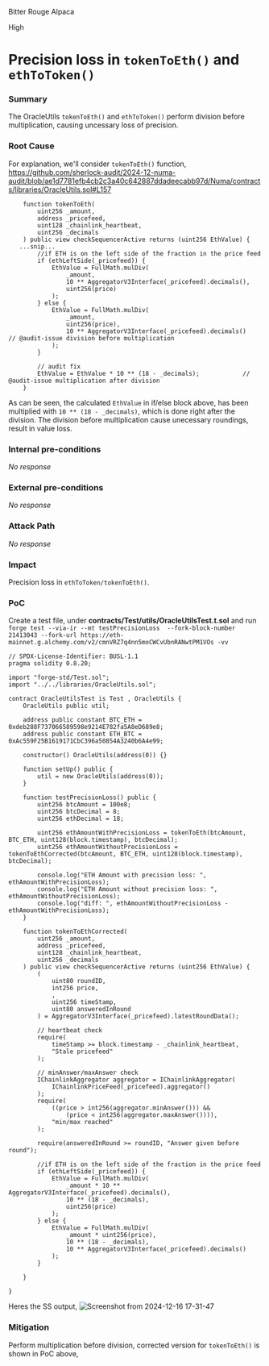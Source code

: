 Bitter Rouge Alpaca

High

# Precision loss in `tokenToEth()` and `ethToToken()`

### Summary

The OracleUtils `tokenToEth()` and `ethToToken()` perform division before multiplication, causing uncessary loss of precision.

### Root Cause

For explanation, we'll consider `tokenToEth()` function, 
https://github.com/sherlock-audit/2024-12-numa-audit/blob/ae1d7781efb4cb2c3a40c642887ddadeecabb97d/Numa/contracts/libraries/OracleUtils.sol#L157
```solidity
    function tokenToEth(
        uint256 _amount,
        address _pricefeed,
        uint128 _chainlink_heartbeat,
        uint256 _decimals
    ) public view checkSequencerActive returns (uint256 EthValue) {
   ...snip...
        //if ETH is on the left side of the fraction in the price feed
        if (ethLeftSide(_pricefeed)) {
            EthValue = FullMath.mulDiv(
                _amount,
                10 ** AggregatorV3Interface(_pricefeed).decimals(),
                uint256(price)
            );
        } else {
            EthValue = FullMath.mulDiv(
                _amount,
                uint256(price),
                10 ** AggregatorV3Interface(_pricefeed).decimals()        // @audit-issue division before multiplication
            );
        }

        // audit fix
        EthValue = EthValue * 10 ** (18 - _decimals);            // @audit-issue multiplication after division 
    }
```
As can be seen, the calculated `EthValue`  in if/else block above, has been multiplied with `10 ** (18 - _decimals)`, which is done right after the division. The division before multiplication cause unecessary roundings, result in value loss. 

### Internal pre-conditions

_No response_

### External pre-conditions

_No response_

### Attack Path

_No response_

### Impact

Precision loss in `ethToToken/tokenToEth()`.

### PoC

Create a test file, under **contracts/Test/utils/OracleUtilsTest.t.sol**
and run `forge test --via-ir --mt testPrecisionLoss  --fork-block-number 21413043 --fork-url https://eth-mainnet.g.alchemy.com/v2/cmnVRZ7q4nn5moCWCvUbnRANwtPM1VOs -vv`

```solidity
// SPDX-License-Identifier: BUSL-1.1
pragma solidity 0.8.20;

import "forge-std/Test.sol"; 
import "../../libraries/OracleUtils.sol";

contract OracleUtilsTest is Test , OracleUtils { 
    OracleUtils public util;

    address public constant BTC_ETH = 0xdeb288F737066589598e9214E782fa5A8eD689e8; 
    address public constant ETH_BTC = 0xAc559F25B1619171CbC396a50854A3240b6A4e99; 

    constructor() OracleUtils(address(0)) {}

    function setUp() public { 
        util = new OracleUtils(address(0)); 
    }

    function testPrecisionLoss() public { 
        uint256 btcAmount = 100e8; 
        uint256 btcDecimal = 8; 
        uint256 ethDecimal = 18; 

        uint256 ethAmountWithPrecisionLoss = tokenToEth(btcAmount, BTC_ETH, uint128(block.timestamp), btcDecimal);
        uint256 ethAmountWithoutPrecisionLoss = tokenToEthCorrected(btcAmount, BTC_ETH, uint128(block.timestamp), btcDecimal);

        console.log("ETH Amount with precision loss: ", ethAmountWithPrecisionLoss);
        console.log("ETH Amount without precision loss: ", ethAmountWithoutPrecisionLoss);
        console.log("diff: ", ethAmountWithoutPrecisionLoss - ethAmountWithPrecisionLoss); 
    }

    function tokenToEthCorrected(
        uint256 _amount,
        address _pricefeed,
        uint128 _chainlink_heartbeat,
        uint256 _decimals
    ) public view checkSequencerActive returns (uint256 EthValue) {
        (
            uint80 roundID,
            int256 price,
            ,
            uint256 timeStamp,
            uint80 answeredInRound
        ) = AggregatorV3Interface(_pricefeed).latestRoundData();

        // heartbeat check
        require(
            timeStamp >= block.timestamp - _chainlink_heartbeat,
            "Stale pricefeed"
        );

        // minAnswer/maxAnswer check
        IChainlinkAggregator aggregator = IChainlinkAggregator(
            IChainlinkPriceFeed(_pricefeed).aggregator()
        );
        require(
            ((price > int256(aggregator.minAnswer())) &&
                (price < int256(aggregator.maxAnswer()))),
            "min/max reached"
        );

        require(answeredInRound >= roundID, "Answer given before round");

        //if ETH is on the left side of the fraction in the price feed
        if (ethLeftSide(_pricefeed)) {
            EthValue = FullMath.mulDiv(
                _amount * 10 ** AggregatorV3Interface(_pricefeed).decimals(),
                10 ** (18 - _decimals),
                uint256(price)
            );
        } else {
            EthValue = FullMath.mulDiv(
                _amount * uint256(price), 
                10 ** (18 - _decimals), 
                10 ** AggregatorV3Interface(_pricefeed).decimals()
            ); 
        }

    }

}
```
Heres the SS output, 
![Screenshot from 2024-12-16 17-31-47](https://github.com/user-attachments/assets/372c0cc9-144a-4cb3-a4f4-6b7d4bdcf479)


### Mitigation

Perform multiplication before division, corrected version for `tokenToEth()` is shown in PoC above, 